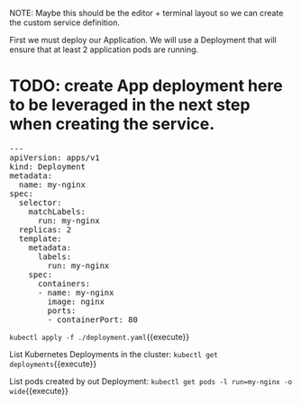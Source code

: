 NOTE: Maybe this should be the editor + terminal layout so we can create the custom service definition.

First we must deploy our Application. We will use a Deployment that will ensure that at least 2 application pods are running.
# TODO: create App deployment here to be leveraged in the next step when creating the service.

<pre class="file" data-filename="deployment.yaml" data-target="clipboard">
---
apiVersion: apps/v1
kind: Deployment
metadata:
  name: my-nginx
spec:
  selector:
    matchLabels:
      run: my-nginx
  replicas: 2
  template:
    metadata:
      labels:
        run: my-nginx
    spec:
      containers:
      - name: my-nginx
        image: nginx
        ports:
        - containerPort: 80
</pre>

`kubectl apply -f ./deployment.yaml`{{execute}}

List Kubernetes Deployments in the cluster:
`kubectl get deployments`{{execute}}

List pods created by out Deployment:
`kubectl get pods -l run=my-nginx -o wide`{{execute}}


